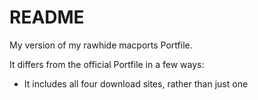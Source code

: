 # README

My version of my rawhide macports Portfile.

It differs from the official Portfile in a few ways:

 - It includes all four download sites, rather than just one

